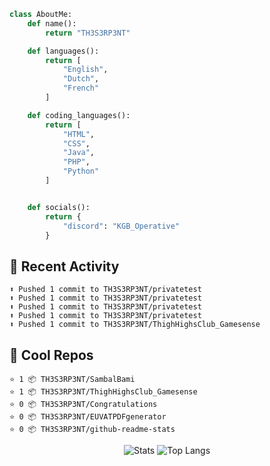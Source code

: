 
```python
class AboutMe:
    def name():
        return "TH3S3RP3NT"

    def languages():
        return [
            "English",
            "Dutch",
            "French"
        ]

    def coding_languages():
        return [
            "HTML",
            "CSS",
            "Java",
            "PHP",
            "Python"
        ]


    def socials():
        return {
            "discord": "KGB_Operative"
        }
```

## 🤹 Recent Activity
```
⬆️ Pushed 1 commit to TH3S3RP3NT/privatetest
⬆️ Pushed 1 commit to TH3S3RP3NT/privatetest
⬆️ Pushed 1 commit to TH3S3RP3NT/privatetest
⬆️ Pushed 1 commit to TH3S3RP3NT/privatetest
⬆️ Pushed 1 commit to TH3S3RP3NT/ThighHighsClub_Gamesense
```
## 🌟 Cool Repos
```
⭐️ 1 📦 TH3S3RP3NT/SambalBami
⭐️ 1 📦 TH3S3RP3NT/ThighHighsClub_Gamesense
⭐️ 0 📦 TH3S3RP3NT/Congratulations
⭐️ 0 📦 TH3S3RP3NT/EUVATPDFgenerator
⭐️ 0 📦 TH3S3RP3NT/github-readme-stats
```
<p align="center">
  <img alt="Stats" src="https://github-readme-stats-mauve-ten-81.vercel.app/api?username=th3s3rp3nt&show_icons=true&theme=omni">
  <img alt="Top Langs" src="https://github-readme-stats.vercel.app/api/top-langs/?username=th3s3rp3nt&theme=omni&layout=donut"
</p>
